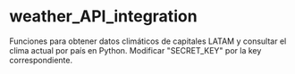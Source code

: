 # weather_API_integration
Funciones para obtener datos climáticos de capitales LATAM y consultar el clima actual por país en Python.
Modificar "SECRET_KEY" por la key correspondiente.
